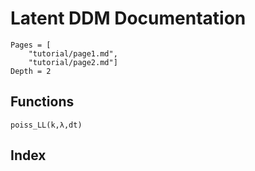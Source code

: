 # Latent DDM  Documentation

```@contents
Pages = [
    "tutorial/page1.md",
    "tutorial/page2.md"]
Depth = 2
```

## Functions

```@docs
poiss_LL(k,λ,dt)
```

## Index

```@index
```
